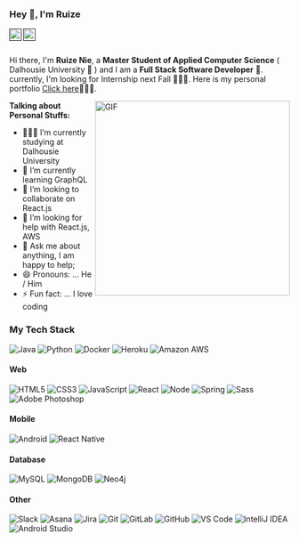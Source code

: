 ### Hey 👋, I'm Ruize

<a href="">
  <img align="left" alt="" width="22px" src="https://cdn.jsdelivr.net/npm/simple-icons@v3/icons/linkedin.svg" />
</a>
<a href="">
  <img align="left" alt="" width="22px" src="https://cdn.jsdelivr.net/npm/simple-icons@v3/icons/facebook.svg" />
</a>

<br />
<br />

Hi there, I'm **Ruize Nie**, a **Master Student of Applied Computer Science** ( Dalhousie University 🏫 ) and I am a **Full Stack Software Developer** 🚀. currently, I'm looking for Internship next Fall 👨🏽‍💻. Here is my personal portfolio [Click here](https://rea2er.github.io/React_Portfolio/)👨🏽‍💼. 

  <img align="right" alt="GIF" width="350px" src="https://www.chinosity.com/wp-content/uploads/2019/05/yas-cat-gif-1.gif" />

**Talking about Personal Stuffs:**

- 👨🏽‍💻  I’m currently studying at Dalhousie University
- 🌱 I’m currently learning GraphQL
- 👯 I’m looking to collaborate on React.js
- 🤔 I’m looking for help with React.js, AWS 
- 💬 Ask me about anything, I am happy to help;
- 😄 Pronouns: ... He / Him
- ⚡ Fun fact: ... I love coding

### My Tech Stack
![Java](http://img.shields.io/badge/-Java-007396?style=flat-square&logo=java)
![Python](http://img.shields.io/badge/-Python-3776AB?style=flat-square&logo=python&logoColor=ffffff)
![Docker](http://img.shields.io/badge/-Docker-2496ED?style=flat-square&logo=docker&logoColor=ffffff)
![Heroku](http://img.shields.io/badge/-heroku-6762A6?style=flat-square&logo=heroku&logoColor=ffffff)
![Amazon AWS](http://img.shields.io/badge/-Aamazon%20AWS-232F3E?style=flat-square&logo=amazon&logoColor=ffffff)

#### Web
![HTML5](https://img.shields.io/badge/-HTML5-%23E44D27?style=flat-square&logo=html5&logoColor=ffffff)
![CSS3](https://img.shields.io/badge/-CSS3-%231572B6?style=flat-square&logo=css3)
![JavaScript](http://img.shields.io/badge/-JavaScript-F7DF1E?style=flat-square&logo=javascript&logoColor=ffffff)
![React](http://img.shields.io/badge/-React-61DAFB?style=flat-square&logo=react&logoColor=ffffff)
![Node](http://img.shields.io/badge/-Node-339933?style=flat-square&logo=node.js&logoColor=ffffff)
![Spring](http://img.shields.io/badge/-Spring-6DB33F?style=flat-square&logo=spring&logoColor=ffffff)
![Sass](https://img.shields.io/badge/-Sass-%23CC6699?style=flat-square&logo=sass&logoColor=ffffff)
![Adobe Photoshop](http://img.shields.io/badge/-Abode%20XD-E222AC?style=flat-square&logo=adobe-xd&logoColor=ffffff)

#### Mobile
![Android](http://img.shields.io/badge/-Android-3DDC84?style=flat-square&logo=android&logoColor=ffffff)
![React Native](http://img.shields.io/badge/-React%20Native-61DAFB?style=flat-square&logo=react&color=000000)

#### Database
![MySQL](https://img.shields.io/badge/-MySQL-336791?style=flat-square&logo=mysql&logoColor=ffffff)
![MongoDB](http://img.shields.io/badge/-MongoDB-47A248?style=flat-square&logo=mongodb&logoColor=ffffff)
![Neo4j](http://img.shields.io/badge/-Neo4j-008CC1?style=flat-square&logo=neo4j&logoColor=ffffff)

#### Other
![Slack](https://img.shields.io/badge/-Slack-4A154B?style=flat-square&logo=slack)
![Asana](https://img.shields.io/badge/-Asana-F95353?style=flat-square&logo=asana)
![Jira](https://img.shields.io/badge/-Jira-0052CC?style=flat-square&logo=jira)
![Git](https://img.shields.io/badge/-Git-%23F05032?style=flat-square&logo=git&logoColor=%23ffffff)
![GitLab](https://img.shields.io/badge/-GitLab-FCA121?style=flat-square&logo=gitlab&logoColor=ffffff)
![GitHub](https://img.shields.io/badge/-GitHub-181717?style=flat-square&logo=github)
![VS Code](http://img.shields.io/badge/-VS%20Code-007ACC?style=flat-square&logo=visual-studio-code&logoColor=ffffff)
![IntelliJ IDEA](http://img.shields.io/badge/-IntelliJ%20IDEA-000000?style=flat-square&logo=intellij-idea&logoColor=ffffff)
![Android Studio](http://img.shields.io/badge/-Android%20Studio-3DDC84?style=flat-square&logo=android-studio&logoColor=ffffff)

<!--
### Recently I'm coding in...

<a href="https://codestats.net/users/Rea2er">
  <img src='https://codestats-readme.wegfan.cn/history-graph/Rea2er?width=850&height=300&timezone=08:00&history_days=14&max_languages=9&language_colors=["3e4053","f15854","5da5da","faa43a","60bd68","f17cb0","b2912f","decf3f","b276b2","808080"]' alt="WEGFan's Code::Stats history graph" />
</a>

---
-->
